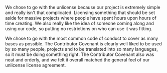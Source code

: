 We chose to go with the unlicense because our project is extremely simple and really isn't that complicated. Licensing something that should be set aside for massive projects where people have spent hours upon hours of time creating. We also really like the idea of someone coming along and using our code, so putting no restrictions on who can use it was fitting. 



We chose to go with the most common code of conduct to cover as many bases as possible. The Contributor Covenant is clearly well liked to be used by so many people, projects and to be translated into so many languages, so it must be doing something right. The Contributor Covenant also was neat and orderly, and we felt it overall matched the general feel of our unlicense license agreement. 
